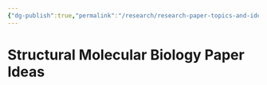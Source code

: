 ```yaml
---
{"dg-publish":true,"permalink":"/research/research-paper-topics-and-ideas/1-structural-molecular-biology/"}
---
```


# Structural Molecular Biology Paper Ideas

